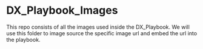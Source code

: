 # DX_Playbook_Images

This repo consists of all the images used inside the DX_Playbook. We will use this folder to image source the specific image url and embed the url into the playbook.
